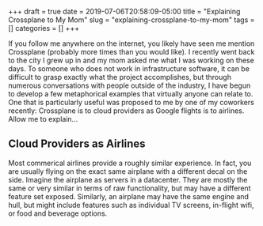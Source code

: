 +++ 
draft = true
date = 2019-07-06T20:58:09-05:00
title = "Explaining Crossplane to My Mom"
slug = "explaining-crossplane-to-my-mom" 
tags = []
categories = []
+++

If you follow me anywhere on the internet, you likely have seen me mention Crossplane (probably more times than you would like). I recently went back to the city I grew up in and my mom asked me what I was working on these days. To someone who does not work in infrastructure software, it can be difficult to grasp exactly what the project accomplishes, but through numerous conversations with people outside of the industry, I have begun to develop a few metaphorical examples that virtually anyone can relate to. One that is particularly useful was proposed to me by one of my coworkers recently: Crossplane is to cloud providers as Google flights is to airlines. Allow me to explain...

## Cloud Providers as Airlines

Most commerical airlines provide a roughly similar experience. In fact, you are usually flying on the exact same airplane with a different decal on the side. Imagine the airplane as servers in a datacenter. They are mostly the same or very similar in terms of raw functionality, but may have a different feature set exposed. Similarly, an airplane may have the same engine and hull, but might include features such as individual TV screens, in-flight wifi, or food and beverage options.
